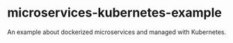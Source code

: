 # microservices-kubernetes-example
An example about dockerized microservices and managed with Kubernetes.
